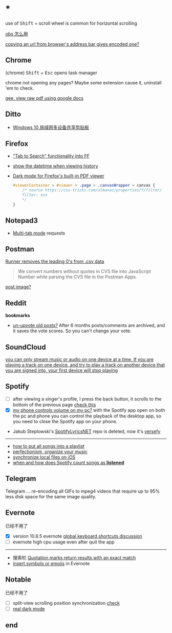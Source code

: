 # *

use of <kbd>Shift</kbd> + scroll wheel is common for horizontal scrolling

[obs 怎么用](https://www.zhihu.com/question/265231508/answer/588785627)

[copying an url from browser's address bar gives encoded one?](https://stackoverflow.com/questions/18176661/copying-a-utf-8-url-from-browsers-address-bar-gives-only-the-ugly-encoded-one)

## Chrome

(chrome) <kbd>Shift</kbd> + <kbd>Esc</kbd> opens task manager

chrome not opening any pages? Maybe some extension cause it, uninstall 'em to check.

[gee, view raw pdf using google docs](https://webapps.stackexchange.com/a/78367)

## Ditto

- [Windows 10 局域网多设备共享剪贴板](https://blog.csdn.net/GentleCP/article/details/109022869)

## Firefox

- ["Tab to Search" functionality into FF](https://support.mozilla.org/en-US/questions/1177556)

- [show the datetime when viewing history](https://support.mozilla.org/en-US/questions/1197226)

- [Dark mode for Firefox's built-in PDF viewer](https://pncnmnp.github.io/blogs/firefox-dark-mode.html)

  ```css
  #viewerContainer > #viewer > .page > .canvasWrapper > canvas {
      /* source https://css-tricks.com/almanac/properties/f/filter/
      filter: xxx
      */
  }
  ```

## Notepad3

- [Multi-tab mode](https://github.com/rizonesoft/Notepad3/issues/2525) requests

## Postman

[Runner removes the leading 0's from .csv data](https://github.com/postmanlabs/postman-app-support/issues/2734)

> We convert numbers without quotes in CVS file into JavaScript Number while parsing the CVS file in the Postman Apps.

[post image?](https://stackoverflow.com/questions/39660074/post-image-data-using-postman)

## Reddit

**bookmarks**

- [un-upvote old posts?](https://www.reddit.com/r/help/comments/2hym5x/how_to_unupvote_old_posts/) After 6 months posts/comments are archived, and it saves the vote scores. So you can't change your vote.

## SoundCloud

[you can only stream music or audio on one device at a time, If you are playing a track on one device, and try to play a track on another device that you are signed into, your first device will stop playing](https://help.soundcloud.com/hc/en-us/articles/115003563808-Listening-on-multiple-devices)

## Spotify

- [ ] after viewing a singer's profile, I press the back button, it scrolls to the bottom of the previous page [check this](https://community.spotify.com/t5/Desktop-Windows/Bug-scroll-goes-to-the-bottom-of-quot-Overview-quot/td-p/1688143)
- [x] [my phone controls volume on my pc?](https://community.spotify.com/t5/Android/How-to-stop-my-phone-from-controlling-volume-on-my-computer/td-p/5080352) with the Spotify app open on both the pc and phone you can control the playback of the desktop app, so you need to close the Spotify app on your phone.
- Jakub Steplowski's [SpotifyLyricsNET](https://github.com/JakubSteplowski/SpotifyLyricsNET) repo is deleted, now it's [versefy](https://versefy.app/)

---

- [how to put all songs into a playlist](https://community.spotify.com/t5/Desktop-Mac/How-to-put-all-my-songs-into-a-playlist/td-p/1079311)
- [perfectionism, organize your music](https://community.spotify.com/t5/Chat/Perfectionism-How-do-you-organize-your-music/td-p/1201032)
- [synchronize local files on iOS](https://community.spotify.com/t5/FAQs/Local-Files/ta-p/5186118/redirect_from_archived_page/true)
- [when and how does Spotify count songs as **listened**](https://community.spotify.com/t5/Accounts/When-and-how-does-Spotify-count-songs-as-quot-listened-to-quot/td-p/952243)

## Telegram

Telegram ... re-encoding all GIFs to mpeg4 videos that require up to 95% less disk space for the same image quality.

## Evernote

已经不用了

- [x] version 10.8.5 evernote [global keyboard shortcuts discussion](https://discussion.evernote.com/forums/topic/131211-disable-global-keyboard-shortcuts/)
- [ ] evernote high cpu usage even after quit the app

---

- 搜索栏 [Quotation marks return results with an exact match](https://help.evernote.com/hc/en-us/articles/208313828-How-to-use-Evernote-s-advanced-search-syntax)
- [insert symbols or emojis](https://discussion.evernote.com/topic/118365-how-do-i-insert-symbols-or-emojis/?do=findComment&comment=531270) in Evernote

## Notable

已经不用了

- [ ] split-view scrolling position synchronization [check](https://github.com/notable/notable/issues/311)
- [ ] [real dark mode](https://github.com/rizonesoft/Notepad3/issues/1811)

## end
